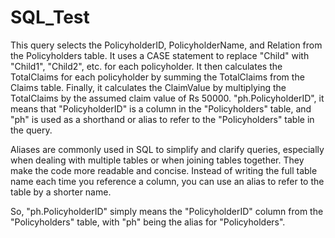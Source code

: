# SQL_Test
This query selects the PolicyholderID, PolicyholderName, and Relation from the Policyholders table. It uses a CASE statement to replace "Child" with "Child1", "Child2", etc. for each policyholder. It then calculates the TotalClaims for each policyholder by summing the TotalClaims from the Claims table. Finally, it calculates the ClaimValue by multiplying the TotalClaims by the assumed claim value of Rs 50000. "ph.PolicyholderID", it means that "PolicyholderID" is a column in the "Policyholders" table, and "ph" is used as a shorthand or alias to refer to the "Policyholders" table in the query.

Aliases are commonly used in SQL to simplify and clarify queries, especially when dealing with multiple tables or when joining tables together. They make the code more readable and concise. Instead of writing the full table name each time you reference a column, you can use an alias to refer to the table by a shorter name.

So, "ph.PolicyholderID" simply means the "PolicyholderID" column from the "Policyholders" table, with "ph" being the alias for "Policyholders".
